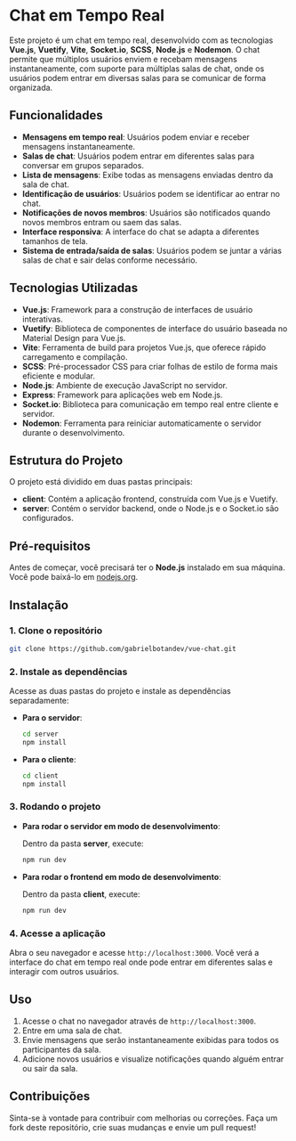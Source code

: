 # Chat em Tempo Real

Este projeto é um chat em tempo real, desenvolvido com as tecnologias **Vue.js**, **Vuetify**, **Vite**, **Socket.io**, **SCSS**, **Node.js** e **Nodemon**. O chat permite que múltiplos usuários enviem e recebam mensagens instantaneamente, com suporte para múltiplas salas de chat, onde os usuários podem entrar em diversas salas para se comunicar de forma organizada.

## Funcionalidades

- **Mensagens em tempo real**: Usuários podem enviar e receber mensagens instantaneamente.
- **Salas de chat**: Usuários podem entrar em diferentes salas para conversar em grupos separados.
- **Lista de mensagens**: Exibe todas as mensagens enviadas dentro da sala de chat.
- **Identificação de usuários**: Usuários podem se identificar ao entrar no chat.
- **Notificações de novos membros**: Usuários são notificados quando novos membros entram ou saem das salas.
- **Interface responsiva**: A interface do chat se adapta a diferentes tamanhos de tela.
- **Sistema de entrada/saída de salas**: Usuários podem se juntar a várias salas de chat e sair delas conforme necessário.

## Tecnologias Utilizadas

- **Vue.js**: Framework para a construção de interfaces de usuário interativas.
- **Vuetify**: Biblioteca de componentes de interface do usuário baseada no Material Design para Vue.js.
- **Vite**: Ferramenta de build para projetos Vue.js, que oferece rápido carregamento e compilação.
- **SCSS**: Pré-processador CSS para criar folhas de estilo de forma mais eficiente e modular.
- **Node.js**: Ambiente de execução JavaScript no servidor.
- **Express**: Framework para aplicações web em Node.js.
- **Socket.io**: Biblioteca para comunicação em tempo real entre cliente e servidor.
- **Nodemon**: Ferramenta para reiniciar automaticamente o servidor durante o desenvolvimento.

## Estrutura do Projeto

O projeto está dividido em duas pastas principais:

- **client**: Contém a aplicação frontend, construída com Vue.js e Vuetify.
- **server**: Contém o servidor backend, onde o Node.js e o Socket.io são configurados.

## Pré-requisitos

Antes de começar, você precisará ter o **Node.js** instalado em sua máquina. Você pode baixá-lo em [nodejs.org](https://nodejs.org/).

## Instalação

### 1. Clone o repositório

```bash
git clone https://github.com/gabrielbotandev/vue-chat.git
```

### 2. Instale as dependências

Acesse as duas pastas do projeto e instale as dependências separadamente:

- **Para o servidor**:

  ```bash
  cd server
  npm install
  ```

- **Para o cliente**:

  ```bash
  cd client
  npm install
  ```

### 3. Rodando o projeto

- **Para rodar o servidor em modo de desenvolvimento**:

  Dentro da pasta **server**, execute:

  ```bash
  npm run dev
  ```

- **Para rodar o frontend em modo de desenvolvimento**:

  Dentro da pasta **client**, execute:

  ```bash
  npm run dev
  ```

### 4. Acesse a aplicação

Abra o seu navegador e acesse `http://localhost:3000`. Você verá a interface do chat em tempo real onde pode entrar em diferentes salas e interagir com outros usuários.

## Uso

1. Acesse o chat no navegador através de `http://localhost:3000`.
2. Entre em uma sala de chat.
3. Envie mensagens que serão instantaneamente exibidas para todos os participantes da sala.
4. Adicione novos usuários e visualize notificações quando alguém entrar ou sair da sala.

## Contribuições

Sinta-se à vontade para contribuir com melhorias ou correções. Faça um fork deste repositório, crie suas mudanças e envie um pull request!

